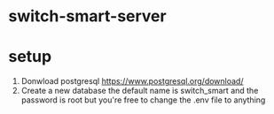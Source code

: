 # switch-smart-server

setup
==============
1. Donwload postgresql https://www.postgresql.org/download/
2. Create a new database the default name is switch_smart and the password is root but you're free to change the .env file to anything 

